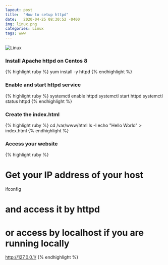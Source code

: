 ```yaml
---
layout: post
title:  "How to setup httpd"
date:   2020-04-25 08:30:52 -0400
img: linux.png
categories: Linux
tags: www
---
```



![Linux]({{site.baseurl}}/images/apache.png)

### Install Apache httpd on Centos 8
{% highlight ruby %}
yum install -y httpd
{% endhighlight %}

### Enable and start  httpd service
{% highlight ruby %}
systemctl enable httpd
systemctl start  httpd
systemctl status httpd
{% endhighlight %}

### Create the index.html
{% highlight ruby %}
cd /var/www/html
ls -l
echo "Hello World" > index.html
{% endhighlight %}

### Access your website
{% highlight ruby %}
# Get your IP address of your host 
ifconfig 
# and access it by httpd
# or access by localhost if you are running locally 
http://127.0.0.1/
{% endhighlight %}

